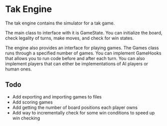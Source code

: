 Tak Engine
==========

The tak engine contains the simulator for a tak game.

The main class to interface with it is GameState.
You can initialize the board, check legality of turns, make moves, and check for win states.

The engine also provides an interface for playing games.
The Games class runs through a specified number of games.
You can implement GameHooks that allows you to run code before and after each turn.
You can also implement players that can either be implementations of AI players or human ones.

Todo
----

 * Add exporting and importing games to files
 * Add scoring games
 * Add getting the number of board positions each player owns
 * Add way to incrementally check for some win conditions to speed up win checking
